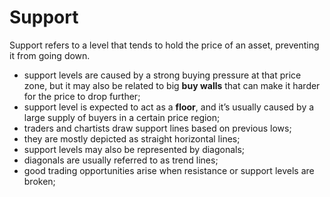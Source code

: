 # Support

Support refers to a level that tends to hold the price of an asset, preventing it from going down.

- support levels are caused by a strong buying pressure at that price zone, but it may also be related to big **buy walls** that can make it harder for the price to drop further;
- support level is expected to act as a **floor**, and it’s usually caused by a large supply of buyers in a certain price region;
- traders and chartists draw support lines based on previous lows;
- they are mostly depicted as straight horizontal lines;
- support levels may also be represented by diagonals;
- diagonals are usually referred to as trend lines;
- good trading opportunities arise when resistance or support levels are broken;